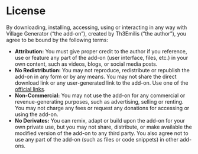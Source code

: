 # License

By downloading, installing, accessing, using or interacting in any way with Village Generator (“the add-on”), created by Th3Emilis (“the author”), you agree to be bound by the following terms:
- **Attribution:** You must give proper credit to the author if you reference, use or feature any part of the add-on (user interface, files, etc.) in your own content, such as videos, blogs, or social media posts.
- **No Redistribution:** You may not reproduce, redistribute or republish the add-on in any form or by any means. You may not share the direct download link or any user-generated link to the add-on. Use one of the [official links](https://github.com/th3emilis/village-generator/blob/main/OFFICIAL_LINKS.md).
- **Non-Commercial:** You may not use the add-on for any commercial or revenue-generating purposes, such as advertising, selling or renting. You may not charge any fees or request any donations for accessing or using the add-on.
- **No Derivates:** You can remix, adapt or build upon the add-on for your own private use, but you may not share, distribute, or make available the modified version of the add-on to any third party. You also agree not to use any part of the add-on (such as files or code snippets) in other add-ons.
